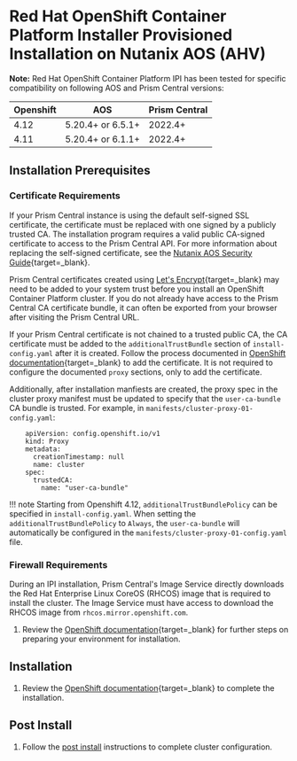 # Red Hat OpenShift Container Platform Installer Provisioned Installation on Nutanix AOS (AHV)

**Note:** Red Hat OpenShift Container Platform IPI has been tested for specific compatibility on following AOS and Prism Central versions:

| Openshift | AOS               | Prism Central |
|-----------|-------------------|---------------|
| 4.12      | 5.20.4+ or 6.5.1+ | 2022.4+       |
| 4.11      | 5.20.4+ or 6.1.1+ | 2022.4+       |

## Installation Prerequisites

### Certificate Requirements

 If your Prism Central instance is using the default self-signed SSL certificate, the certificate must be replaced with one signed by a publicly trusted CA. The installation program requires a valid public CA-signed certificate to access to the Prism Central API. For more information about replacing the self-signed certificate, see the [Nutanix AOS Security Guide](https://portal.nutanix.com/page/documents/details?targetId=Nutanix-Security-Guide-v6_1:mul-security-ssl-certificate-pc-t.html){target=_blank}.

 Prism Central certificates created using [Let's Encrypt](https://letsencrypt.org/){target=_blank} may need to be added to your system trust before you install an OpenShift Container Platform cluster. If you do not already have access to the Prism Central CA certificate bundle, it can often be exported from your browser after visiting the Prism Central URL.

 If your Prism Central certificate is not chained to a trusted public CA, the CA certificate must be added to the `additionalTrustBundle` section of `install-config.yaml` after it is created. Follow the process documented in [OpenShift documentation](https://docs.openshift.com/container-platform/latest/installing/installing_nutanix/installing-nutanix-installer-provisioned.html#installation-configure-proxy_installing-nutanix-installer-provisioned){target=_blank} to add the certificate. It is not required to configure the documented `proxy` sections, only to add the certificate. 
 
 Additionally, after installation manfiests are created, the proxy spec in the cluster proxy manifest must be updated to specify that the `user-ca-bundle` CA bundle is trusted. For example, in `manifests/cluster-proxy-01-config.yaml`:

        apiVersion: config.openshift.io/v1
        kind: Proxy
        metadata:
          creationTimestamp: null
          name: cluster
        spec:
          trustedCA:
            name: "user-ca-bundle"

!!! note
    Starting from Openshift 4.12, `additionalTrustBundlePolicy` can be specified in `install-config.yaml`. When setting the `additionalTrustBundlePolicy` to `Always`, the `user-ca-bundle` will automatically be configured in the `manifests/cluster-proxy-01-config.yaml` file. 


### Firewall Requirements

 During an IPI installation, Prism Central's Image Service directly downloads the Red Hat Enterprise Linux CoreOS (RHCOS) image that is required to install the cluster. The Image Service must have access to download the RHCOS image from `rhcos.mirror.openshift.com`.

1. Review the [OpenShift documentation](https://docs.openshift.com/container-platform/latest/installing/installing_nutanix/preparing-to-install-on-nutanix.html){target=_blank} for further steps on preparing your environment for installation.

## Installation

1. Review the [OpenShift documentation](https://docs.openshift.com/container-platform/latest/installing/installing_nutanix/installing-nutanix-installer-provisioned.html){target=_blank} to complete the installation.

## Post Install

1. Follow the [post install](/openshift/post-install) instructions to complete cluster configuration.

